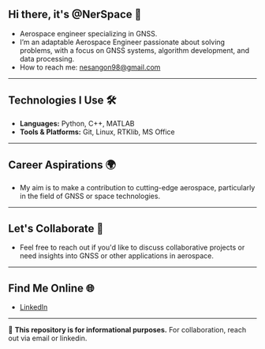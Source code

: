 ## Hi there, it's @NerSpace 👋
- Aerospace engineer specializing in GNSS.
- I’m an adaptable Aerospace Engineer passionate about solving problems, with a focus on GNSS systems, algorithm development, and data processing.
- How to reach me: nesangon98@gmail.com
---
## Technologies I Use 🛠️  
- **Languages:** Python, C++, MATLAB  
- **Tools & Platforms:** Git, Linux, RTKlib, MS Office
---

## Career Aspirations 🌍  
- My aim is to make a contribution to cutting-edge aerospace, particularly in the field of GNSS or space technologies.

---

## Let's Collaborate 🤝  
- Feel free to reach out if you'd like to discuss collaborative projects or need insights into GNSS or other applications in aerospace.  
---

## Find Me Online 🌐  
- [LinkedIn](www.linkedin.com/in/nesangon98)  

---

📜 **This repository is for informational purposes.** For collaboration, reach out via email or linkedin.


<!--
**NerSpace/NerSpace** is a ✨ _special_ ✨ repository because its `README.md` (this file) appears on your GitHub profile.

Here are some ideas to get you started:

- 🔭 I’m currently working on ...
- 🌱 I’m currently learning ...
- 👯 I’m looking to collaborate on ...
- 🤔 I’m looking for help with ...
- 💬 Ask me about ...
- 📫 How to reach me: ...
- 😄 Pronouns: ...
- ⚡ Fun fact: ...
-->

